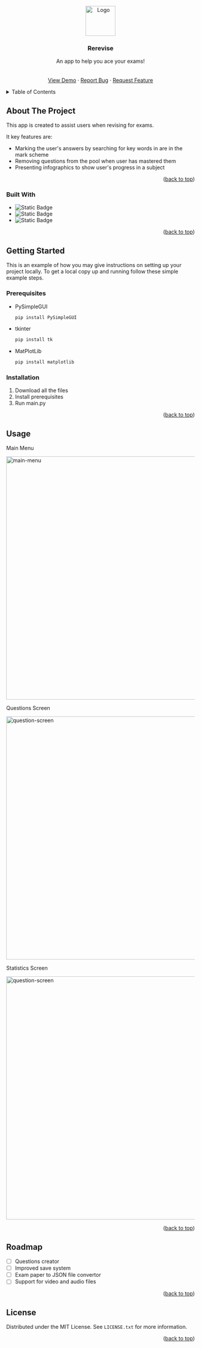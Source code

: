<!-- PROJECT LOGO -->
<br />
<div align="center">
  <a href="https://github.com/othneildrew/Best-README-Template">
    <img src="images/logo.png" alt="Logo" width="80" height="80">
  </a>

  <h3 align="center">Rerevise</h3>

  <p align="center">
    An app to help you ace your exams!
    <br />
    <br />
    <br />
    <a href="">View Demo</a>
    ·
    <a href="https://github.com/haimon0/Rerevise/issues">Report Bug</a>
    ·
    <a href="https://github.com/haimon0/Rerevise/issues">Request Feature</a>
  </p>
</div>



<!-- TABLE OF CONTENTS -->
<details>
  <summary>Table of Contents</summary>
  <ol>
    <li>
      <a href="#about-the-project">About The Project</a>
      <ul>
        <li><a href="#built-with">Built With</a></li>
      </ul>
    </li>
    <li>
      <a href="#getting-started">Getting Started</a>
      <ul>
        <li><a href="#prerequisites">Prerequisites</a></li>
        <li><a href="#installation">Installation</a></li>
      </ul>
    </li>
    <li><a href="#usage">Usage</a></li>
    <li><a href="#roadmap">Roadmap</a></li>
    <li><a href="#license">License</a></li>
  </ol>
</details>



<!-- ABOUT THE PROJECT -->
## About The Project

This app is created to assist users when revising for exams.

It key features are:
* Marking the user's answers by searching for key words in are in the mark scheme
* Removing questions from the pool when user has mastered them
* Presenting infographics to show user's progress in a subject

<p align="right">(<a href="#readme-top">back to top</a>)</p>



### Built With

* ![Static Badge](https://img.shields.io/badge/PySimpleGUI-12086F?style=for-the-badge&logo=pysimplegui&logoColor=yellow)
* ![Static Badge](https://img.shields.io/badge/Python-%23FFFF00?style=for-the-badge&logo=python&logoColor=blue)
* ![Static Badge](https://img.shields.io/badge/MatPlotLib-%23FFFFFF?style=for-the-badge&logo=tkinter&logoColor=blue)
<p align="right">(<a href="#readme-top">back to top</a>)</p>



<!-- GETTING STARTED -->
## Getting Started

This is an example of how you may give instructions on setting up your project locally.
To get a local copy up and running follow these simple example steps.

### Prerequisites

* PySimpleGUI
  ```sh
  pip install PySimpleGUI
  ```
  
* tkinter
  ```sh
  pip install tk
  ```
  
* MatPlotLib
  ```sh
  pip install matplotlib
  ```

### Installation

1. Download all the files
2. Install prerequisites
3. Run main.py

<p align="right">(<a href="#readme-top">back to top</a>)</p>



<!-- USAGE EXAMPLES -->
## Usage
<p>Main Menu</p>
<img src="https://github.com/haimon0/Rerevise/assets/155584350/8eceb28f-f4f1-43eb-88f6-699979ea9df5" alt="main-menu" width="650"/>

<p>Questions Screen</p>
<img src="https://github.com/haimon0/Rerevise/assets/155584350/bb43ec5c-7ee0-474f-8ce7-034b831c3e5e" alt="question-screen" width="650"/>

<p>Statistics Screen</p>
<img src="https://github.com/haimon0/Rerevise/assets/155584350/a247a7d5-e79a-478c-91a3-43e3fb94a254" alt="question-screen" width="650"/>



<p align="right">(<a href="#readme-top">back to top</a>)</p>



<!-- ROADMAP -->
## Roadmap
- [ ] Questions creator
- [ ] Improved save system
- [ ] Exam paper to JSON file convertor
- [ ] Support for video and audio files

<p align="right">(<a href="#readme-top">back to top</a>)</p>




<!-- LICENSE -->
## License

Distributed under the MIT License. See `LICENSE.txt` for more information.

<p align="right">(<a href="#readme-top">back to top</a>)</p>
